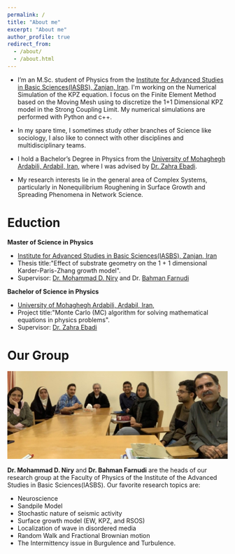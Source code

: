 ```yaml
---
permalink: /
title: "About me"
excerpt: "About me"
author_profile: true
redirect_from: 
  - /about/
  - /about.html
---
```



* I’m an M.Sc. student of Physics from the [Institute for Advanced Studies in Basic Sciences(IASBS), Zanjan, Iran](https://iasbs.ac.ir/?lang=en).  I'm working on the Numerical Simulation of the KPZ equation. I focus on the Finite Element Method based on the Moving Mesh using to discretize the 1+1 Dimensional KPZ model in the Strong Coupling Limit. My numerical simulations are performed with Python and c++.

* In my spare time, I sometimes study other branches of Science like sociology, I also like to connect with other disciplines and multidisciplinary teams.

* I hold a Bachelor’s Degree in Physics from the [University of Mohaghegh Ardabili, Ardabil, Iran,](https://uma.ac.ir/index.php?slc_lang=en) where I was advised by [Dr. Zahra Ebadi](https://www.researchgate.net/profile/Zahra-Ebadi).

* My research interests lie in the general area of Complex Systems, particularly in Nonequilibrium Roughening in Surface Growth and Spreading Phenomena in Network Science.

Eduction
======
**Master of Science in Physics**
* [Institute for Advanced Studies in Basic Sciences(IASBS), Zanjan, Iran](https://iasbs.ac.ir/?lang=en)
* Thesis title:"Effect of substrate geometry on the 1 + 1 dimensional Karder-Paris-Zhang growth model".
* Supervisor: [Dr. Mohammad D. Niry](https://iasbs.ac.ir/~m.d.niry/) and Dr. [Bahman Farnudi](https://iasbs.ac.ir/~farnudi/stsn_eng.htm)

**Bachelor of Science in Physics**
* [University of Mohaghegh Ardabili, Ardabil, Iran,](https://uma.ac.ir/index.php?slc_lang=en)
* Project title:"Monte Carlo (MC) algorithm for solving mathematical equations in physics problems".
* Supervisor: [Dr. Zahra Ebadi](https://www.researchgate.net/profile/Zahra-Ebadi)

Our Group
=========
![Photo](https://raw.githubusercontent.com/hesamedn/hesamedn.github.io/master/images/photo4.jpg)

**Dr. Mohammad D. Niry** and **Dr. Bahman Farnudi** are the heads of our research group at the Faculty of Physics of the Institute of the Advanced Studies in Basic Sciences(IASBS). Our favorite research topics are:
* Neuroscience
* Sandpile Model
* Stochastic nature of seismic activity
* Surface growth model (EW, KPZ, and RSOS)
* Localization of wave in disordered media
* Random Walk and Fractional Brownian motion
* The Intermittency issue in Burgulence and Turbulence.
